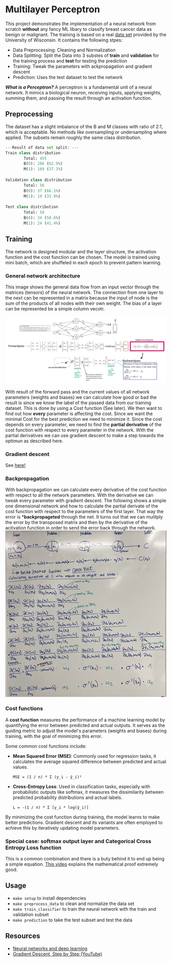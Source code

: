 
# Multilayer Perceptron

This project demonstrates the implementation of a neural network from scratch **without** any fancy ML libary to classify breast cancer data as benign or malignant. The training is based on a real [data set](https://www.kaggle.com/datasets/uciml/breast-cancer-wisconsin-data) provided by the University of Wisconsin.
It contains the following stpes:
- Data Preprocessing: Cleaning and Normalization
- Data Splitting: Split the Data into 3 substes of **train** and **validation** for the training process and **test** for testing the prediction
- Training: Tweak the parameters with ackpropagation and gradient descent
- Prediction: Uses the test dataset to test the network

***What is a Perceptron?***
A perceptron is a fundamental unit of a neural network. It mimics a biological neuron, receiving inputs, applying weights, summing them, and passing the result through an activation function.

## Preprocessing
The dataset has a slight imbalance of the B and M classes with ratio of 2:1, which is acceptable. No methods like oversampling or undersampling where applied. The subsets remain roughly the same class distribution. 

```python
---Result of data set split: ---
Train class distribution
        Total: 455
        B(0): 286 (62.9%)
        M(1): 169 (37.1%)

Validation class distribution
        Total: 56
        B(0): 37 (66.1%)
        M(1): 19 (33.9%)

Test class distribution
        Total: 58
        B(0): 34 (58.6%)
        M(1): 24 (41.4%)
```

## Training
The network is designed modular and the layer structure, the activation function and the cost function can be chosen. The model is trained using mini batch, which are shuffeled in each epoch to prevent pattern learning. 

### General network architecture
This image shows the general data flow from an input vector through the matrices (tensors) of the neural network. The connection from one layer to the next can be represented in a matrix because the input of node is the sum of the products of all nodes with their own weight. The bias of a layer can be represented be a simple column vecotr.

![tensor_flow](./img/layer_flow.jpg) 

With result of the forward pass and the current values of all network parameters (weights and biases) we can calculate how good or bad the result is since we know the label of the passed data from our training dataset. This is done by using a Cost function (See later). We then want to find out how **every** parameter is affecting the cost. Since we want the minimal Cost for the best prediction we need to minimize it. Since the cost depends on every parameter, we need to find the **partial derivative** of the cost function with respect to every parameter in the network. With the partial derivatives we can use gradient descent to make a step towards the optimun as described here.

### Gradient descent
See [here!](https://github.com/alexehrlich/42Rio-AI-ft_linear_regression)

### Backpropagation
With backpropagation we can calculate every derivative of the cost function with respect to all the network parameters. With the derivative we can tweak every parameter with gradient descent. The following shows a simple one dimensional network and how to calculate the partial derivate of the cost function with respect to the parameters of the first layer. That way the error is ***backpropageted** through the net. It turns out that we can mulitply the error by the transposed matrix and then by the derivative of the acitvation function in order to send the error back through the network.
![backprop](./img/backprop.png)

### Cost functions
A **cost function** measures the performance of a machine learning model by quantifying the error between predicted and actual outputs. It serves as the guiding metric to adjust the model's parameters (weights and biases) during training, with the goal of minimizing this error.

Some common cost functions include:

- **Mean Squared Error (MSE)**: Commonly used for regression tasks, it calculates the average squared difference between predicted and actual values.

  ```
  MSE = (1 / n) * Σ (y_i - ŷ_i)²
  ```

- **Cross-Entropy Loss**: Used in classification tasks, especially with probabilistic outputs like softmax, it measures the dissimilarity between predicted probability distributions and actual labels.

  ```
  L = -(1 / n) * Σ [y_i * log(ŷ_i)]
  ```

By minimizing the cost function during training, the model learns to make better predictions. Gradient descent and its variants are often employed to achieve this by iteratively updating model parameters.

### Special case: softmax output layer and Categorical Cross Entropy Loss function
This is a common combination and there is a buty behind it to end up being a simple equation. [This video](https://www.youtube.com/watch?v=znqbtL0fRA0&pp=ygUeY3Jvc3MgZW50cm9weSBsb3NzIGFuZCBzb2Z0bWF4) explains the mathematical proof extremely good.

## Usage
- `make setup` to install dependencies
- `make preprocess_data` to clean and normalize the data set
- `make train_classifier` to train the neural network with the train and validation subset
- `make prediction` to take the test subset and test the data


## Resources

- [Neural networks and deep learning](http://neuralnetworksanddeeplearning.com)
- [Gradient Descent, Step by Step (YouTube)](https://www.google.com/url?sa=t&source=web&rct=j&opi=89978449&url=https://www.youtube.com/playlist%3Flist%3DPLblh5JKOoLUIxGDQs4LFFD--41Vzf-ME1&ved=2ahUKEwjO9O-8vIGLAxVrXfEDHeycIhcQFnoECB0QAQ&usg=AOvVaw1-u2IIZQvYATQYMHEhaCWT)
  


